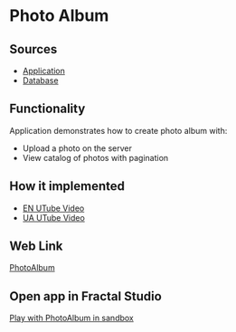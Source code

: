 # Photo Album

## Sources

- [Application](https://github.com/LearnFractal/FractalPlatform/tree/main/FractalPlatform.Examples/Applications/PhotoAlbum/PhotoAlbumApplication.cs)
- [Database](https://github.com/LearnFractal/FractalPlatform/tree/main/FractalPlatform.Examples/Databases/PhotoAlbum)

## Functionality

Application demonstrates how to create photo album with:
- Upload a photo on the server
- View catalog of photos with pagination

## How it implemented

- [EN UTube Video](https://fraplat.tech/jupiter/UTube?tag=109)
- [UA UTube Video](https://fraplat.tech/jupiter/UTube?tag=209)

## Web Link

[PhotoAlbum](https://fraplat.tech/jupiter/PhotoAlbum)

## Open app in Fractal Studio

[Play with PhotoAlbum in sandbox](https://fraplat.tech/mars/FractalStudio/?tag=PhotoAlbum+template)


